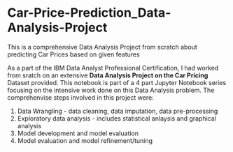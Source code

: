 # Car-Price-Prediction_Data-Analysis-Project
This is a comprehensive Data Analysis Project from scratch about predicting Car Prices based on given features

As a part of the IBM Data Analyst Professional Certification, I had worked from sratch on an extensive **Data Analysis Project on the Car Pricing** Dataset provided. This notebook is part of a 4 part Jupyter Notebook series focusing on the intensive work done on this Data Analysis problem.
The comprehenvise steps involved in this project were:

1. Data Wrangling - data cleaning, data imputation, data pre-processing
2. Exploratory data analysis - includes statistical anlaysis and graphical analysis
3. Model development and model evaluation
4. Model evaluation and model refinement/tuning
